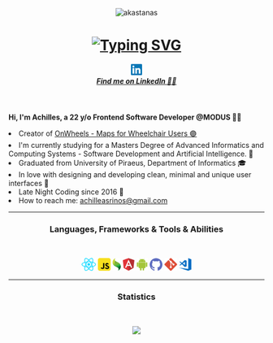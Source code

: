 <p align="center"> <img src="https://komarev.com/ghpvc/?username=akastanas&label=Profile%20views&color=ce9927&style=flat" alt="akastanas" /> </p>

<h1 align="center">
  <a href="https://git.io/typing-svg"><img src="https://readme-typing-svg.herokuapp.com?font=Roboto&weight=600&size=30&pause=1000&center=true&width=435&lines=Hello+There+%F0%9F%91%8B;I+am+Achilles;Nice+to+meet+you+%F0%9F%98%84" alt="Typing SVG" /></a>
</h1>

<h5 align="center">
    <a href="https://www.linkedin.com/in/akastanas/" title="LinkedIn Profile"><img width="22" src="images/linkedin.svg"> <br>Find me on LinkedIn 🙋‍♂️</a>
</h5>
<br>
<p align="left">
  <b> Hi, I'm Achilles, a 22 y/o Frontend Software Developer @MODUS 🧑‍💻</b>
  <br>
  <li> Creator of <a href="https://github.com/AchillesKastanas/OnWheels-Maps-for-Wheelchair-Users-Beta">OnWheels - Maps for Wheelchair Users 🟣 </a>
  <br>
  <li> I'm currently studying for a Masters Degree of Advanced Informatics and Computing Systems - Software Development and Artificial Intelligence. 📖
  <br>
  <li> Graduated from University of Piraeus, Department of Informatics 🎓
  <br>
  <li> In love with designing and developing clean, minimal and unique user interfaces 🌌
  <br>
  <li> Late Night Coding since 2016 🌃
  <br>
  <li> How to reach me: <a href="mailto:achilleasrinos@gmail.com">achilleasrinos@gmail.com</a>
</p>

<hr>
<h3 align="center">Languages, Frameworks & Tools & Abilities</h3>
<br>
<p align="center">
  <code><img title="React" height="25" src="images/react.svg"></code>
  <code><img title="Javascript" height="25" src="images/javascript.svg"></code>
  <code><img title="Ext Js" height="25" src="images/extjs.svg"></code>
  <code><img title="AngularJS" height="25" src="images/angular.svg"></code>
  <code><img title="Android" height="25" src="images/android.svg"></code>
  <code><img title="GitHub" height="25" src="images/github.svg"></code>
  <code><img title="Git" height="25" src="images/git.svg"></code>
  <code><img title="Visual Studio Code" height="25" src="images/vscode.svg"></code>
</p>
<hr>

<h3 align="center">Statistics</h3>
<br>
<p>
  <div align=center>
    <a href="https://github.com/anuraghazra/github-readme-stats" title="Go to Source">
      <img width=390 src="https://github-readme-stats.vercel.app/api?username=AchillesKastanas&show_icons=true&theme=react&border_color=61dafb&hide_border=true" />
    </a>
  </div>
</p>